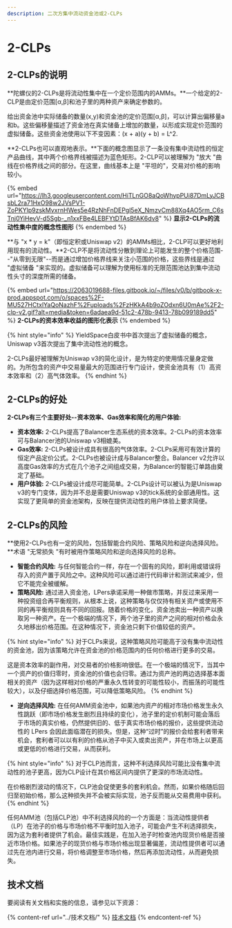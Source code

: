 ```yaml
---
description: 二次方集中流动资金池或2-CLPs
---
```


# 2-CLPs

## 2-CLPs的说明

**陀螺仪的2-CLPs是将流动性集中在一个定价范围内的AMMs。**一个给定的2-CLP是由定价范围\[α,β]和池子里的两种资产来确定参数的。

给出资金池中实际储备的数量(x,y)和资金池的定价范围\[α,β]，可以计算出偏移量a和b。这些偏移量描述了资金池在真实储备上增加的数量，以形成实现定价范围的虚拟储备。这些资金池使用以下不变因素：(x + a)(y + b) = L^2.

**2-CLPs也可以直观地表示。**下面的概念图显示了一条没有集中流动性的恒定产品曲线，其中两个价格界线被描述为蓝色矩形。2-CLP可以被理解为 "放大 "曲线在价格界线之间的部分。在这里，曲线基本上是 "平坦的"，交易对价格的影响较小。

{% embed url="https://lh3.googleusercontent.com/HiTLnGO8aQoWhypPUi87DmLyJCBsbL2ra71HxO98w2JVsPV1-ZoPKYlp9zskMvxrnHWes5e4RzNhFnDEPgl5eX_NmzvCm88Xq4AO5rm_C6sTnj0YiHevV-d5Sgb-_n1xxFBe4LEBFYtDTAsBfAK6dv8" %}
**显示2-CLPs的流动性集中度的概念性图形**
{% endembed %}

**与 "x \* y = k"（即恒定积或Uniswap v2）的AMMs相比，2-CLP可以更好地利用现有的流动性。**2-CLP不是将流动性分散到理论上可能发生的整个价格范围--"从零到无限"--而是通过增加价格界线来关注小范围的价格，这些界线是通过 "虚拟储备 "来实现的。虚拟储备可以理解为使用标准的无限范围池达到集中流动性头寸的深度所需的储备。

{% embed url="https://2063019688-files.gitbook.io/~/files/v0/b/gitbook-x-prod.appspot.com/o/spaces%2F-MU527HCtxlYaQoNazhF%2Fuploads%2FzHKkA4b9oZOdxn6U0mAe%2F2-clp-v2.gif?alt=media&token=6adaea9d-51c2-478b-9413-78b099189dd5" %}
**2-CLPs的资本效率收益的图形化表示**
{% endembed %}

{% hint style="info" %}
YieldSpace白皮书中首次提出了虚拟储备的概念，Uniswap v3首次提出了集中流动性池的概念。

2-CLPs最好被理解为Uniswap v3的简化设计，是为特定的使用情况量身定做的。为所包含的资产中交易量最大的范围进行专门设计，使资金池具有（1）高资本效率和（2）高气体效率。
{% endhint %}

## 2-CLPs的好处

**2-CLPs有三个主要好处--资本效率、Gas效率和简化的用户体验:**

* **资本效率:** 2-CLPs提高了Balancer生态系统的资本效率。2-CLPs的资本效率可与Balancer池的Uniswap v3相媲美。
* **Gas效率:** 2-CLPs被设计成具有很高的气体效率。2-CLPs采用可有效计算的恒定产品定价公式。2-CLPs也被设计成与Balancer整合。Balancer v2允许以高度Gas效率的方式在几个池子之间组成交易，为Balancer的智能订单路由奠定了基础。
* **用户体验:** 2-CLPs被设计成尽可能简单。2-CLPs设计可以被认为是Uniswap v3的专门变体，因为并不总是需要Uniswap v3的tick系统的全部通用性。这实现了更简单的资金池架构，反映在提供流动性的用户体验上要求简便。

## 2-CLPs的风险

**使用2-CLPs也有一定的风险，包括智能合约风险、策略风险和逆向选择风险。**术语 "无常损失 "有时被用作策略风险和逆向选择风险的总称。

* **智能合约风险:** 与任何智能合约一样，存在一个固有的风险，即利用或错误将存入的资产置于风险之中。这种风险可以通过进行代码审计和测试来减少，但它不能完全被缓解。
* **策略风险:** 通过进入资金池，LPers承诺采用一种做市策略，并反过来采用一种投资组合再平衡规则，从根本上说，这种策略与仅仅持有相关资产或使用不同的再平衡规则具有不同的回报。随着价格的变化，资金池卖出一种资产以换取另一种资产。在一个极端的情况下，两个池子里的资产之间的相对价格会永久地移出价格范围。在这种情况下，资金池只剩下价值较低的资产。

{% hint style="info" %}
对于CLPs来说，这种策略风险可能高于没有集中流动性的资金池，因为该策略允许在资金池的价格范围内的任何价格进行更多的交易。

这是资本效率的副作用，对交易者的价格影响很低。在一个极端的情况下，当其中一个资产的价值归零时，资金池的价值也会归零。通过为资产池的两边选择基本面相关的资产（因为这样相对价格的严重永久性转变的可能性较小，而振荡的可能性较大），以及仔细选择价格范围，可以降低策略风险。
{% endhint %}

* **逆向选择风险:** 在任何AMM资金池中，如果池内资产的相对市场价格发生永久性跳跃（即市场价格发生剧烈且持续的变化），池子里的定价机制可能会落后于市场的真实价格，仍然提供旧的、低于真实市场价格的报价，这些提供流动性的 LPers 会因此面临潜在的损失。但是，这种“过时”的报价会给套利者带来机会，套利者可以以有利的价格从池子中买入或卖出资产，并在市场上以更高或更低的价格进行交易，从而获利。

{% hint style="info" %}
对于CLP池而言，这种不利选择风险可能比没有集中流动性的池子更高，因为CLP设计在其价格区间内提供了更深的市场流动性。

在价格剧烈波动的情况下，CLP池会促使更多的套利机会。然而，如果价格随后回归至初始价格，那么这种损失并不会被实际实现，池子反而能从交易费用中获利。
{% endhint %}

任何AMM池（包括CLP池）中不利选择风险的一个方面是：当流动性提供者（LP）在池子的价格与市场价格不平衡时加入池子，可能会产生不利选择损失，因为这为套利者提供了机会。最佳实践是，在加入池子时检查池内现货价格是否接近市场价格。如果池子的现货价格与市场价格出现显著偏差，流动性提供者可以通过先在池内进行交易，将价格调整至市场价格，然后再添加流动性，从而避免损失。

## 技术文档

要阅读有关文档和实施的信息，请参见以下资源：

{% content-ref url="../技术文档/" %}
[技术文档](../技术文档/)
{% endcontent-ref %}

